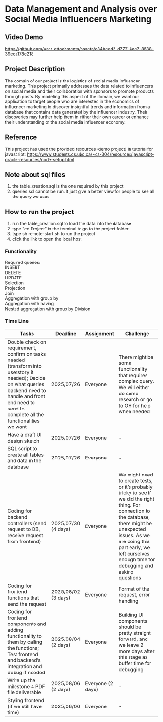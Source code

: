# Data Management and Analysis over Social Media Influencers Marketing

## Video Demo
https://github.com/user-attachments/assets/a84beed2-d777-4ce7-8588-39eca178c218

## Project Description
The domain of our project is the logistics of social media influencer marketing. This project primarily addresses the data related to influencers on social media and their collaboration with sponsors to promote products through posts. By modeling this aspect of the domain, we want our application to target people who are interested in the economics of influencer marketing to discover insightful trends and information from a database that contains data generated by the influencer industry. Their discoveries may further help them in either their own career or enhance their understanding of the social media influencer economy.

## Reference
This project has used the provided resources (demo project) in tutorial for javascript: https://www.students.cs.ubc.ca/~cs-304/resources/javascript-oracle-resources/node-setup.html

## Note about sql files
1. the table_creation.sql is the one required by this project
2. queries.sql cannot be run. It just give a better view for people to see all the query we used

## How to run the project
1. run the table_creation.sql to load the data into the database
2. type "cd Project" in the terminal to go to the project folder
3. type sh remote-start.sh to run the project
4. click the link to open the local host

### Functionality
Required queries:\
INSERT\
DELETE\
UPDATE\
Selection\
Projection\
Join \
Aggregation with group by\
Aggregation with having\
Nested aggregation with group by
Division 

### Time Line 
|Tasks|Deadline|Assignment|Challenge|
|-----|--------|----------|---------|
|Double check on requirement, confirm on tasks needed (transform into userstory if needed); Decide on what queries backend need to handle and front end need to send to complete all the functionalities we want    |      2025/07/26 | Everyone|There might be some functionality that requires complex query. We will either do some research or go to OH for help when needed|
|Have a draft UI design sketch |2025/07/26|Everyone|-|
|SQL script to create all tables and data in the database|2025/07/26|Everyone| - |
|Coding for backend controllers (send request to DB, receive request from frontend)|2025/07/30 (4 days)|Everyone|We might need to create tests, or it’s probably tricky to see if we did the right thing. For connection to the database, there might be unexpected issues. As we are doing this part early, we left ourselves enough time for debugging and asking questions|
|Coding for frontend functions that send the request|2025/08/02 (3 days)|Everyone|Format of the request, error handling|
Coding for frontend components and adding functionality to them by calling the functions; Test frontend and backend’s integration and debug if needed|2025/08/04 (2 days)|Everyone|Building UI components should be pretty straight forward, and we leave 2 more days after this stage as buffer time for debugging|
|Write up the milestone 4 PDF file deliverable|2025/08/06 (2 days)| Everyone (2 days)| - |
|Styling frontend (if we still have time)|2025/08/06|Everyone | - |


